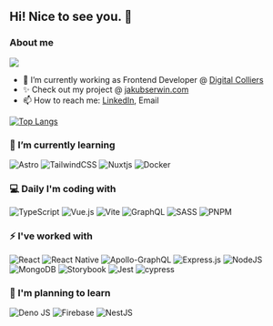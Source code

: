 ## Hi! Nice to see you. 👋

### About me

![](https://komarev.com/ghpvc/?username=jakubserwin&style=for-the-badge)

- 🔭 I’m currently working as Frontend Developer @ [Digital Colliers](https://www.digitalcolliers.com/)
- ✨ Check out my project @ [jakubserwin.com](https://www.jakubserwin.com/)
- 📫 How to reach me: [LinkedIn](https://www.linkedin.com/in/jakub-serwin/), Email

[![Top Langs](https://github-readme-stats.vercel.app/api/top-langs/?username=jakubserwin&layout=compact&exclude_repo=university-courses,Practice)](https://github.com/anuraghazra/github-readme-stats)

### 🚀 I’m currently learning
![Astro](https://img.shields.io/badge/astro-%23F24E11.svg?style=for-the-badge&logo=astro&logoColor=white)
![TailwindCSS](https://img.shields.io/badge/tailwindcss-%2338B2AC.svg?style=for-the-badge&logo=tailwind-css&logoColor=white)
![Nuxtjs](https://img.shields.io/badge/Nuxt-002E3B?style=for-the-badge&logo=nuxtdotjs&logoColor=#00DC82)
![Docker](https://img.shields.io/badge/docker-%230db7ed.svg?style=for-the-badge&logo=docker&logoColor=white)

### 💻 Daily I'm coding with

![TypeScript](https://img.shields.io/badge/typescript-%23007ACC.svg?style=for-the-badge&logo=typescript&logoColor=white)
![Vue.js](https://img.shields.io/badge/vuejs-%2335495e.svg?style=for-the-badge&logo=vuedotjs&logoColor=%234FC08D)
![Vite](https://img.shields.io/badge/vite-%23646CFF.svg?style=for-the-badge&logo=vite&logoColor=white)
![GraphQL](https://img.shields.io/badge/-GraphQL-E10098?style=for-the-badge&logo=graphql&logoColor=white)
![SASS](https://img.shields.io/badge/SASS-hotpink.svg?style=for-the-badge&logo=SASS&logoColor=white)
![PNPM](https://img.shields.io/badge/pnpm-%234a4a4a.svg?style=for-the-badge&logo=pnpm&logoColor=f69220)

### ⚡️ I've worked with

![React](https://img.shields.io/badge/react-%2320232a.svg?style=for-the-badge&logo=react&logoColor=%2361DAFB)
![React Native](https://img.shields.io/badge/react_native-%2320232a.svg?style=for-the-badge&logo=react&logoColor=%2361DAFB)
![Apollo-GraphQL](https://img.shields.io/badge/-ApolloGraphQL-311C87?style=for-the-badge&logo=apollo-graphql)
![Express.js](https://img.shields.io/badge/express.js-%23404d59.svg?style=for-the-badge&logo=express&logoColor=%2361DAFB)
![NodeJS](https://img.shields.io/badge/node.js-6DA55F?style=for-the-badge&logo=node.js&logoColor=white)
![MongoDB](https://img.shields.io/badge/MongoDB-%234ea94b.svg?style=for-the-badge&logo=mongodb&logoColor=white)
![Storybook](https://img.shields.io/badge/-Storybook-FF4785?style=for-the-badge&logo=storybook&logoColor=white)
![Jest](https://img.shields.io/badge/-jest-%23C21325?style=for-the-badge&logo=jest&logoColor=white)
![cypress](https://img.shields.io/badge/-cypress-%23E5E5E5?style=for-the-badge&logo=cypress&logoColor=058a5e)

### 🌱 I'm planning to learn

![Deno JS](https://img.shields.io/badge/deno%20js-000000?style=for-the-badge&logo=deno&logoColor=white)
![Firebase](https://img.shields.io/badge/Firebase-039BE5?style=for-the-badge&logo=Firebase&logoColor=white)
![NestJS](https://img.shields.io/badge/nestjs-%23E0234E.svg?style=for-the-badge&logo=nestjs&logoColor=white)
